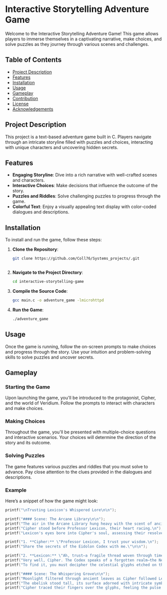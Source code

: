 # Interactive Storytelling Adventure Game

Welcome to the Interactive Storytelling Adventure Game! This game allows players to immerse themselves in a captivating narrative, make choices, and solve puzzles as they journey through various scenes and challenges.

## Table of Contents

- [Project Description](#project-description)
- [Features](#features)
- [Installation](#installation)
- [Usage](#usage)
- [Gameplay](#gameplay)
- [Contribution](#contribution)
- [License](#license)
- [Acknowledgements](#acknowledgements)

## Project Description

This project is a text-based adventure game built in C. Players navigate through an intricate storyline filled with puzzles and choices, interacting with unique characters and uncovering hidden secrets.

## Features

- **Engaging Storyline**: Dive into a rich narrative with well-crafted scenes and characters.
- **Interactive Choices**: Make decisions that influence the outcome of the story.
- **Puzzles and Riddles**: Solve challenging puzzles to progress through the game.
- **Colorful Text**: Enjoy a visually appealing text display with color-coded dialogues and descriptions.

## Installation

To install and run the game, follow these steps:

1. **Clone the Repository**:
    ```bash
	git clone https://github.com/Coll76/Systems_projects/.git
    ```
    ```
2. **Navigate to the Project Directory**:
    ```bash
    cd interactive-storytelling-game
    ```
3. **Compile the Source Code**:
    ```bash
    gcc main.c -o adventure_game -lmicrohttpd
    ```
4. **Run the Game**:
    ```bash
    ./adventure_game
    ```

## Usage

Once the game is running, follow the on-screen prompts to make choices and progress through the story. Use your intuition and problem-solving skills to solve puzzles and uncover secrets.

## Gameplay

### Starting the Game

Upon launching the game, you'll be introduced to the protagonist, Cipher, and the world of Veridium. Follow the prompts to interact with characters and make choices.

### Making Choices

Throughout the game, you'll be presented with multiple-choice questions and interactive scenarios. Your choices will determine the direction of the story and its outcome.

### Solving Puzzles

The game features various puzzles and riddles that you must solve to advance. Pay close attention to the clues provided in the dialogues and descriptions.

### Example

Here’s a snippet of how the game might look:

```c
printf("\nTrusting Lexicon's Whispered Lore\n\n");

printf("#### Scene: The Arcane Library\n\n");
printf("The air in the Arcane Library hung heavy with the scent of ancient parchment.\n");
printf("Cipher stood before Professor Lexicon, their heart racing.\n");
printf("Lexicon's eyes bore into Cipher's soul, assessing their resolve.\n\n");

printf("1. **Cipher:** \"Professor Lexicon, I trust your wisdom.\n");
printf("Share the secrets of the Eidolon Codex with me.\"\n\n");

printf("2. **Lexicon:** \"Ah, trust—a fragile thread woven through time.\n");
printf("Very well, Cipher. The Codex speaks of a forgotten realm—the Nexus of Whispers.\n");
printf("To find it, you must decipher the celestial glyphs etched on the moonstone obelisk in the Whispering Grove.\"\n\n");

printf("#### Scene: The Whispering Grove\n\n");
printf("Moonlight filtered through ancient leaves as Cipher followed Lexicon's cryptic directions.\n");
printf("The obelisk stood tall, its surface adorned with intricate symbols.\n");
printf("Cipher traced their fingers over the glyphs, feeling the pulse of forgotten magic.\n\n");

